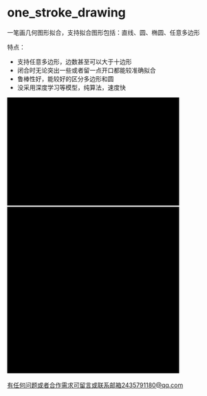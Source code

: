# one_stroke_drawing
一笔画几何图形拟合，支持拟合图形包括：直线、圆、椭圆、任意多边形

特点：
- 支持任意多边形，边数甚至可以大于十边形
- 闭合时无论突出一些或者留一点开口都能较准确拟合
- 鲁棒性好，能较好的区分多边形和圆
- 没采用深度学习等模型，纯算法，速度快

<div align="left">
    <img src="res/demo1.gif", width="400" alt><br>
    <img src="res/demo2.gif", width="400" alt><br>
</div>

有任何问题或者合作需求可留言或联系邮箱2435791180@qq.com
